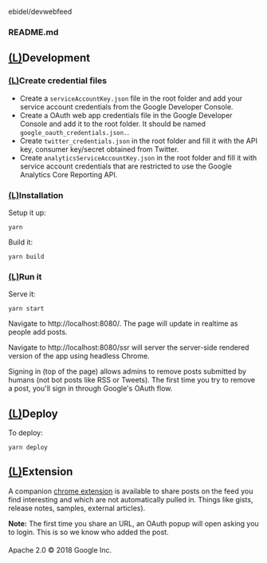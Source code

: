 ebidel/devwebfeed

###    README.md

## [(L)](https://github.com/ebidel/devwebfeed#development)Development

### [(L)](https://github.com/ebidel/devwebfeed#create-credential-files)Create credential files

- Create a `serviceAccountKey.json` file in the root folder and add your service account credentials from the Google Developer Console.
- Create a OAuth web app credentials file in the Google Developer Console and add it to the root folder. It should be named `google_oauth_credentials.json.`.
- Create `twitter_credentials.json` in the root folder and fill it with the API key, consumer key/secret obtained from Twitter.
- Create `analyticsServiceAccountKey.json` in the root folder and fill it with service account credentials that are restricted to use the Google Analytics Core Reporting API.

### [(L)](https://github.com/ebidel/devwebfeed#installation)Installation

Setup it up:

	yarn

Build it:

	yarn build

### [(L)](https://github.com/ebidel/devwebfeed#run-it)Run it

Serve it:

	yarn start

Navigate to http://localhost:8080/. The page will update in realtime as people add posts.

Navigate to http://localhost:8080/ssr will server the server-side rendered version of the app using headless Chrome.

Signing in (top of the page) allows admins to remove posts submitted by humans (not bot posts like RSS or Tweets). The first time you try to remove a post, you'll sign in through Google's OAuth flow.

## [(L)](https://github.com/ebidel/devwebfeed#deploy)Deploy

To deploy:

	yarn deploy

## [(L)](https://github.com/ebidel/devwebfeed#extension)Extension

A companion [chrome extension](https://chrome.google.com/webstore/detail/dev-web-firehose/eimdpjkdpfcbochbgfaadbpgpoaplhja) is available to share posts on the feed you find interesting and which are not automatically pulled in. Things like gists, release notes, samples, external articles).

**Note:** The first time you share an URL, an OAuth popup will open asking you to login. This is so we know who added the post.

####

Apache 2.0 © 2018 Google Inc.